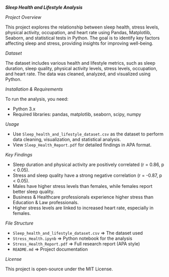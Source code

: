 ***Sleep Health and Lifestyle Analysis***

*Project Overview*

This project explores the relationship between sleep health, stress levels, physical activity, occupation, and heart rate using Pandas, Matplotlib, Seaborn, and statistical tests in Python. The goal is to identify key factors affecting sleep and stress, providing insights for improving well-being.

*Dataset*

The dataset includes various health and lifestyle metrics, such as sleep duration, sleep quality, physical activity levels, stress levels, occupation, and heart rate. The data was cleaned, analyzed, and visualized using Python.

*Installation & Requirements*

To run the analysis, you need:
- Python 3.x
- Required libraries: pandas, matplotlib, seaborn, scipy, numpy

*Usage*

- Use `Sleep_health_and_lifestyle_dataset.csv` as the dataset to perform data cleaning, visualization, and statistical analysis.
- View `Sleep_Health_Report.pdf` for detailed findings in APA format.

*Key Findings*

- Sleep duration and physical activity are positively correlated (r = 0.86, p < 0.05).
- Stress and sleep quality have a strong negative correlation (r = -0.87, p < 0.05).
- Males have higher stress levels than females, while females report better sleep quality.
- Business & Healthcare professionals experience higher stress than Education & Law professionals.
- Higher stress levels are linked to increased heart rate, especially in females.

*File Structure*

- `Sleep_health_and_lifestyle_dataset.csv` => The dataset used
- `Stress_Health.ipynb` => Python notebook for the analysis
- `Stress_Health_Report.pdf` => Full research report (APA style)
- `README.md` => Project documentation

*License*

This project is open-source under the MIT License.
